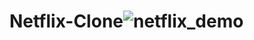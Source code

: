# Netflix-Clone![netflix_demo](https://user-images.githubusercontent.com/72916030/161443017-7e37fe29-8d7b-4521-ac83-e65b24ee5183.png)
